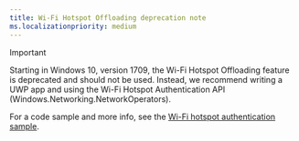 ```yaml
---
title: Wi-Fi Hotspot Offloading deprecation note
ms.localizationpriority: medium
---
```

> [!IMPORTANT]
> Starting in Windows 10, version 1709, the Wi-Fi Hotspot Offloading feature is deprecated and should not be used. Instead, we recommend writing a UWP app and using the Wi-Fi Hotspot Authentication API (Windows.Networking.NetworkOperators).
>
> For a code sample and more info, see the [Wi-Fi hotspot authentication sample](https://go.microsoft.com/fwlink/p/?linkid=854004).
